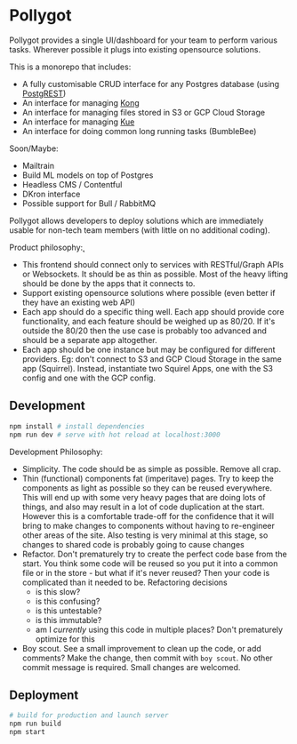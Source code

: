 # Pollygot

Pollygot provides a single UI/dashboard for your team to perform various tasks. Wherever possible it plugs into existing opensource solutions.

This is a monorepo that includes: 

- A fully customisable CRUD interface for any Postgres database (using [PostgREST](https://postgrest.org/en/v5.0/api.html))
- An interface for managing [Kong](https://github.com/Kong/kong)
- An interface for managing files stored in S3 or GCP Cloud Storage
- An interface for managing [Kue](https://github.com/Automattic/kue) 
- An interface for doing common long running tasks (BumbleBee)

Soon/Maybe:
- Mailtrain
- Build ML models on top of Postgres 
- Headless CMS / Contentful 
- DKron interface
- Possible support for Bull / RabbitMQ 

Pollygot allows developers to deploy solutions which are immediately usable for non-tech team members (with little on no additional coding). 

Product philosophy:̨

- This frontend should connect only to services with RESTful/Graph APIs or Websockets. It should be as thin as possible. Most of the heavy lifting should be done by the apps that it connects to.
- Support existing opensource solutions where possible (even better if they have an existing web API)
- Each app should do a specific thing well. Each app should provide core functionality, and each feature should be weighed up as 80/20. If it's outside the 80/20 then the use case is probably too advanced and should be a separate app altogether.
- Each app should be one instance but may be configured for different providers. Eg: don't connect to S3 and GCP Cloud Storage in the same app (Squirrel). Instead, instantiate two Squirel Apps, one with the S3 config and one with the GCP config.


## Development

``` bash
npm install # install dependencies
npm run dev # serve with hot reload at localhost:3000
```

Development Philosophy:

- Simplicity. The code should be as simple as possible. Remove all crap.
- Thin (functional) components fat (imperitave) pages. Try to keep the components as light as possible so they can be reused everywhere. This will end up with some very heavy pages that are doing lots of things, and also may result in a lot of code duplication at the start. However this is a comfortable trade-off for the confidence that it will bring to make changes to components without having to re-engineer other areas of the site. Also testing is very minimal at this stage, so changes to shared code is probably going to cause changes
- Refactor. Don't prematurely try to create the perfect code base from the start. You think some code will be reused so you put it into a common file or in the store - but what if it's never reused? Then your code is complicated than it needed to be. Refactoring decisions
  - is this slow?
  - is this confusing?
  - is this untestable?
  - is this immutable?
  - am I *currently* using this code in multiple places? Don't prematurely optimize for this
- Boy scout. See a small improvement to clean up the code, or add comments? Make the change, then commit with `boy scout`. No other commit message is required. Small changes are welcomed.

## Deployment

``` bash
# build for production and launch server
npm run build
npm start
```
